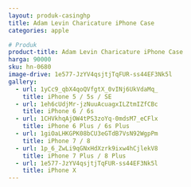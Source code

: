 ```yaml
---
layout: produk-casinghp
title: Adam Levin Charicature iPhone Case
categories: apple

# Produk
product-title: Adam Levin Charicature iPhone Case
harga: 90000
sku: hn-0680
image-drive: 1e577-JzYV4qsjtjTqFUR-ss44EF3Nk5l
gallery:
  - url: 1yCc9_qbX4qoQVfgtX_0vINj6UkVdaMq_
    title: iPhone 5 / 5s / SE
  - url: 1eh6cUdjMr-jzNuuAcuagxILZtmIZfCBc
    title: iPhone 6 / 6s
  - url: 1CHVkhqAjOW4tPS3zoYq-0mdsM7_eCFlx
    title: iPhone 6 Plus / 6s Plus
  - url: 1giOaLHKGPK08bCU3eGTdB7VsN92WgpPm
    title: iPhone 7 / 8
  - url: 1p_6_ZwLi9qGNxHdXzrk9ixw4hCjlekV8
    title: iPhone 7 Plus / 8 Plus
  - url: 1e577-JzYV4qsjtjTqFUR-ss44EF3Nk5l
    title: iPhone X
---
```


